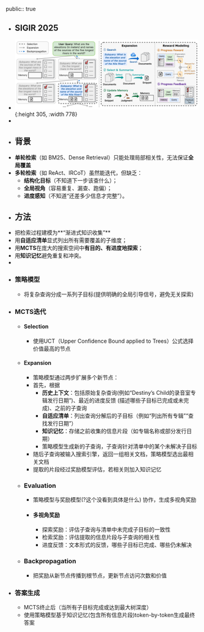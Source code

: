 public:: true

- ## SIGIR 2025
- ![image.png](../assets/image_1753340149103_0.png){:height 305, :width 778}
-
- ## 背景
- **单轮检索**（如 BM25、Dense Retrieval）只能处理局部相关性，无法保证**全局覆盖**
- **多轮检索**（如 ReAct、IRCoT）虽然能迭代，但缺乏：
	- **结构化目标**（不知道下一步该查什么）；
	- **全局视角**（容易重复、漏查、跑偏）；
	- **进度感知**（不知道“还差多少信息才完整”）。
- ## 方法
- 把检索过程建模为**“渐进式知识收集”**
- 用**自适应清单**显式列出所有需要覆盖的子维度；
- 用**MCTS**在庞大的搜索空间中**有目的、有进度地探索**；
- 用**知识记忆**避免重复和冲突。
-
- ### 策略模型
	- 将复杂查询分成一系列子目标(提供明确的全局引导信号，避免无关探索)
- ### MCTS迭代
	- #### Selection
		- 使用UCT（Upper Confidence Bound applied to Trees）公式选择价值最高的节点
	- #### Expansion
		- 策略模型通过两步扩展多个新节点：
		- 首先，根据
			- **历史上下文**：包括原始复杂查询(例如“Destiny’s Child的录音室专辑发行日期”)、最近的进度反馈 (描述哪些子目标已完成或未完成)、之前的子查询​
			- **自适应清单**：列出查询分解后的子目标（例如“列出所有专辑”“查找发行日期”）
			- **知识记忆**：存储之前收集的信息片段（如专辑名称或部分发行日期）
			- 策略模型生成新的子查询，子查询针对清单中的某个未解决子目标
		- 随后子查询被输入搜索引擎，返回一组相关文档，策略模型选出最相关文档
		- 提取的片段经过奖励模型评估，若相关则加入知识记忆
	- ### Evaluation
		- 策略模型与奖励模型(?这个没看到具体是什么) 协作，生成多视角奖励
		- #### 多视角奖励
			- 探索奖励：评估子查询与清单中未完成子目标的一致性
			- 检索奖励：评估提取的信息片段与子查询的相关性
			- 进度反馈：文本形式的反馈，哪些子目标已完成、哪些仍未解决
	- ### Backpropagation
		- 把奖励从新节点传播到根节点​，更新节点访问次数和价值
- ### 答案生成
	- MCTS终止后（当所有子目标完成或达到最大树深度）
	- 使用策略模型基于知识记忆(包含所有信息片段)token-by-token生成最终答案
